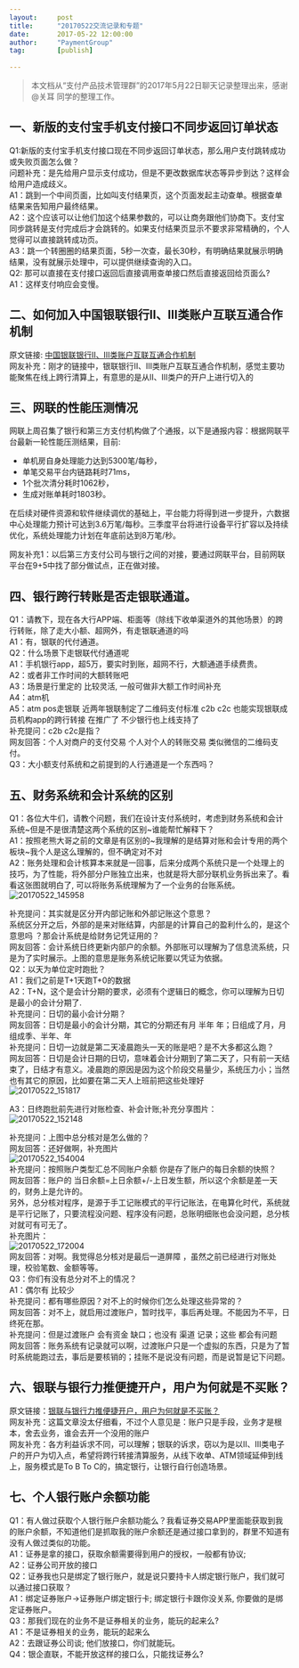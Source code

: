```yaml
---                             
layout:     post                             
title:      "20170522交流记录和专题"                               
date:       2017-05-22 12:00:00                               
author:     "PaymentGroup"                
tag:		[publish]   
                              
---                   
```


> 本文档从“支付产品技术管理群”的2017年5月22日聊天记录整理出来，感谢@关耳 同学的整理工作。 

## 一、新版的支付宝手机支付接口不同步返回订单状态  
Q1:新版的支付宝手机支付接口现在不同步返回订单状态，那么用户支付跳转成功或失败页面怎么做？  
问题补充：是先给用户显示支付成功，但是不更改数据库状态等异步到达？这样会给用户造成歧义。  
A1：跳到一个中间页面，比如叫支付结果页，这个页面发起主动查单。根据查单结果来告知用户最终结果。  
A2：这个应该可以让他们加这个结果参数的，可以让商务跟他们协商下。支付宝同步跳转是支付完成后才会跳转的。如果支付结果页显示不要求非常精确的，个人觉得可以直接跳转成功页。  
A3：跳一个转圈圈的结果页面，5秒一次查，最长30秒，有明确结果就展示明确结果，没有就展示处理中，可以提供继续查询的入口。  
Q2: 那可以直接在支付接口返回后直接调用查单接口然后直接返回给页面么?  
A1：这样支付响应会变慢。  
  
## 二、如何加入中国银联银行Ⅱ、Ⅲ类账户互联互通合作机制  
原文链接: [中国银联银行Ⅱ、Ⅲ类账户互联互通合作机制](http://mp.weixin.qq.com/s/ZxfcjYB-oqO2cQDsbKlaOg)  
网友补充：刚才的链接中，银联银行Ⅱ、Ⅲ类账户互联互通合作机制，感觉主要功能聚焦在线上跨行清算上，有意思的是从II、III类户的开户上进行切入的  
  
## 三、网联的性能压测情况  
网联上周召集了银行和第三方支付机构做了个通报，以下是通报内容：根据网联平台最新一轮性能压测结果，目前:   
- 单机房自身处理能力达到5300笔/每秒，  
- 单笔交易平台内链路耗时71ms，  
- 1个批次清分耗时1062秒，  
- 生成对账单耗时1803秒。

在后续对硬件资源和软件继续调优的基础上，平台能力将得到进一步提升，六数据中心处理能力预计可达到3.6万笔/每秒。三季度平台将进行设备平行扩容以及持续优化，系统处理能力计划在年底前达到8万笔/秒。  

网友补充1：以后第三方支付公司与银行之间的对接，要通过网联平台，目前网联平台在9+5中找了部分做试点，正在做对接。  
  
## 四、银行跨行转账是否走银联通道。  
Q1：请教下，现在各大行APP端、柜面等（除线下收单渠道外的其他场景）的跨行转账，除了走大小额、超网外，有走银联通道的吗  
A1：有，银联的代付通道。  
Q2：什么场景下走银联代付通道呢  
A1：手机银行app，超5万，要实时到账，超网不行，大额通道手续费贵。  
A2：或者非工作时间的大额转账吧  
A3：场景是行里定的 比较灵活, 一般可做非大额工作时间补充  
A4：atm机  
A5：atm pos走银联  近两年银联制定了二维码支付标准 c2b c2c 也能实现银联成员机构app的跨行转接 在推广了 不少银行也上线支持了  
补充提问：c2b c2c是指？  
网友回答：个人对商户的支付交易 个人对个人的转账交易 类似微信的二维码支付。  
Q3：大小额支付系统和之前提到的人行通道是一个东西吗？  
  
## 五、财务系统和会计系统的区别  
Q1：各位大牛们，请教个问题，我们在设计支付系统时，考虑到财务系统和会计系统~但是不是很清楚这两个系统的区别~谁能帮忙解释下？  
A1：按照老熊大哥之前的文章是有区别的~我理解的是结算对账和会计专用的两个板块~我个人是这么理解的，但不确定对不对  
A2：账务处理和会计核算本来就是一回事，后来分成两个系统只是一个处理上的技巧，为了性能，将外部分户账独立出来，也就是将大部分联机业务拆出来了。看看这张图就明白了, 可以将账务系统理解为了一个业务的台账系统。  
 ![20170522_145958](http://static.cocolian.cn/img/2017/20170522_145958.png)  
  
补充提问：其实就是区分开内部记账和外部记账这个意思？  
系统区分开之后，外部的是来对账结算，内部是的计算自己的盈利什么的，是这个意思吗 ？那会计系统是给财务记凭证用的？  
网友回答：会计系统日终更新内部户的余额。外部账可以理解为了信息流系统，只是为了实时展示。上图的意思是账务系统记账要以凭证为依据。  
Q2：以天为单位定时跑批？  
A1：我们之前是T+1天跑T+0的数据  
A2：T+N，这个是会计分期的要求，必须有个逻辑日的概念，你可以理解为日切是最小的会计分期了.  
补充提问：日切的最小会计分期？  
网友回答：日切是最小的会计分期，其它的分期还有月 半年 年；日组成了月，月组成季、半年、年  
补充提问：日切一边就是第二天凌晨跑头一天的账是吧？是不大多都这么跑？  
网友回答：日切是会计日期的日切，意味着会计分期到了第二天了，只有前一天结束了，日结才有意义。凌晨跑的原因是因为这个阶段交易量少，系统压力小；当然也有其它的原因，比如要在第二天人上班前把这些处理好  
 ![20170522_151817](http://static.cocolian.cn/img/2017/20170522_151817.png)  
   
A3：日终跑批前先进行对账检查、补会计账;补充分享图片：  
 ![20170522_152148](http://static.cocolian.cn/img/2017/20170522_152148.png)  
   
补充提问：上图中总分核对是怎么做的？  
网友回答：还好做啊，补充图片  
  ![20170522_154004](http://static.cocolian.cn/img/2017/20170522_154004.png)  
补充提问：按照账户类型汇总不同账户余额  你是存了账户的每日余额的快照？  
网友回答：账户的   当日余额=上日余额+/-上日发生额，所以这个余额是差一天的，财务上是允许的。  
另外，总分核对程序，是源于手工记账模式的平行记账法，在电算化时代，系统就是平行记账了，只要流程没问题、程序没有问题，总账明细账也会没问题，总分核对就可有可无了。  
补充图片：  
   ![20170522_172004](http://static.cocolian.cn/img/2017/20170522_172004.png)  
网友回答：对啊。我觉得总分核对是最后一道屏障 ，虽然之前已经进行对账处理，校验笔数、金额等等。  
Q3：你们有没有总分对不上的情况？  
A1：偶尔有 比较少  
补充提问：都有哪些原因？对不上的时候你们怎么处理这些异常的？  
网友回答：对不上，就启用过渡账户，暂时找平，事后再处理。不能因为不平，日终死在那。  
补充提问：但是过渡账户 会有资金 缺口；也没有 渠道 记录；这些 都会有问题  
网友回答：账务系统有记录就可以啊，过渡账户只是一个虚拟的东西，只是为了暂时系统能跑过去，事后是要核销的；挂账不是说没有问题，而是说暂是记下问题。  
  
## 六、银联与银行力推便捷开户，用户为何就是不买账？  
原文链接：[银联与银行力推便捷开户，用户为何就是不买账？](http://mp.weixin.qq.com/s?__biz=MjM5NTMyNzcyOQ%3D%3D&mid=2653421239&idx=1&sn=9264e19af86ec3d6cd8aa5b0f355f397&scene=45#wechat_redirect)  
网友补充：这篇文章没太仔细看，不过个人意见是：账户只是手段，业务才是根本，舍去业务，谁会去开一个没用的账户  
网友补充：各方利益诉求不同，可以理解；银联的诉求，窃以为是以II、III类电子户的开户为切入点，希望将跨行转接清算服务，从线下收单、ATM领域延伸到线上，服务模式是To B To C的，搞定银行，让银行自行创造场景。  
  
## 七、个人银行账户余额功能  
Q1：有人做过获取个人银行账户余额功能么？我看证券交易APP里面能获取到我的账户余额，不知道他们是抓取我的账户余额还是通过接口拿到的，群里不知道有没有人做过类似的功能。  
A1：证券是拿的接口，获取余额需要得到用户的授权，一般都有协议;  
A2：证券公司开放的接口  
Q2：证券我也只是绑定了银行账户，就是说只要持卡人绑定银行账户，我们就可以通过接口获取？  
A1：绑定证券账户->证券账户绑定银行卡; 绑定银行卡跟你没关系, 你要做的是绑定证券账户。  
Q3：那我们现在的业务不是证券相关的业务，能玩的起来么?  
A1：不是证券相关的业务，能玩的起来么  
A2：去跟证券公司谈; 他们放接口，你们就能玩。  
Q4：银企直联，不能开放这样的接口么，只能找证券么?  
  
  
